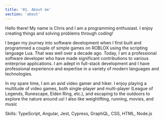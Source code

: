 ```yaml
---
title: '01. About me'
section: 'about'
---
```


Hello there! My name is Chris and I am a programming enthusiast. I enjoy creating things and solving problems through coding!<br>

I began my journey into software development when I first built and programmed a couple of simple games on ROBLOX using the scripting language Lua. That was well over a decade ago. Today, I am a professional software developer who have made significant contributions to various enterprise applications. I am adept in full-stack development and I have professional experience and expertise in a variety of modern languages and technologies.<br>

In my spare time, I am an avid video gamer and hiker. I enjoy playing a multitude of video games, both single-player and multi-player (League of Legends, Runescape, Elden Ring, etc.), and escaping to the outdoors to explore the nature around us! I also like weighlifting, running, movies, and music<br>

Skills: TypeScript, Angular, Jest, Cypress, GraphQL, CSS, HTML, Node.js